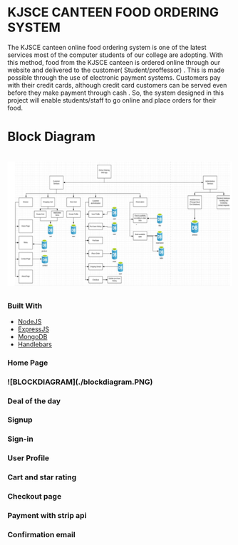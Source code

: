 # KJSCE CANTEEN FOOD ORDERING SYSTEM 

<p> The KJSCE canteen online food ordering system is one of the latest services most of the computer students of our college are adopting. With this method, food from the KJSCE canteen is ordered online through our website and delivered to the customer( Student/proffessor) . This is made possible through the use of electronic payment systems. Customers pay with their credit cards, although credit card customers can be served even before they make payment  through cash . So, the system designed in this project will enable students/staff to go online and place orders for their food.
</p>

<h1> Block Diagram <h1>
   
![BLOCKDIAGRAM](./blockdiagram.PNG)

### Built With

* [NodeJS](https://nodejs.org/en/)
* [ExpressJS](https://expressjs.com/en/starter/generator.html)
* [MongoDB](https://docs.mongodb.com/)
* [Handlebars](https://handlebarsjs.com/)
<h3> Home Page <h3>
![BLOCKDIAGRAM](./blockdiagram.PNG)

<h3> Deal of the day <h3>
   <h3> Signup <h3>
      <h3> Sign-in <h3>
         <h3> User Profile <h3>
            <h3> Cart and star rating <h3>
               <h3> Checkout page <h3>
                  <h3> Payment with strip api <h3>
                     <h3> Confirmation email <h3>
